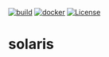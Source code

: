 [![build](https://github.com/solarisdb/solaris/actions/workflows/build.yaml/badge.svg)](https://github.com/solarisdb/solaris/actions/workflows/build.yaml) [![docker](https://github.com/solarisdb/solaris/actions/workflows/docker.yaml/badge.svg)](https://github.com/solarisdb/solaris/actions/workflows/docker.yaml) [![License](https://img.shields.io/badge/License-Apache%202.0-blue.svg)](https://github.com/solarisdb/solaris/blob/main/LICENSE)

# solaris
